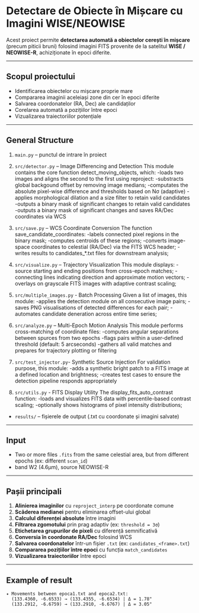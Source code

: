 # Detectare de Obiecte în Mișcare cu Imagini WISE/NEOWISE

Acest proiect permite **detectarea automată a obiectelor cerești în mișcare** (precum piticii bruni) folosind imagini FITS provenite de la satelitul **WISE / NEOWISE-R**, achiziționate în epoci diferite.

---

## Scopul proiectului

- Identificarea obiectelor cu mișcare proprie mare
- Compararea imaginii aceleiași zone din cer în epoci diferite
- Salvarea coordonatelor (RA, Dec) ale candidaților
- Corelarea automată a pozițiilor între epoci
- Vizualizarea traiectoriilor potențiale

---

## General Structure

1. `main.py` – punctul de intrare în proiect
  
2. `src/detector.py` – Image Differencing and Detection
  This module contains the core function detect_moving_objects, which:
  -loads two images and aligns the second to the first using reproject:
  -substracts global backgound offset by removing image medians;
  -computates the absolute pixel-wise difference and thresholds based on Nσ (adaptive)
  -applies morphological dilation and a size filter to retain valid candidates
  -outputs a binary mask of significant changes to retain valid candidates
  -outputs a binary mask of significant changes and saves RA/Dec coordinates via WCS
  
3. `src/save.py` – WCS Coordinate Conversion
 The function save_candidate_coordinates:
  -labels connected pixel regions in the binary mask;
  -computes centroids of these regions;
  -converts image-space coordinates to celestial (RA/Dec) via the FITS WCS header;
  -writes results to candidates_*.txt files for downstream analysis;
  
4. `src/visualize.py` – Trajectory Visualization
  This module displays:
  -source starting and ending positions from cross-epoch matches;
  -connecting lines indicating direction and approximate motion vectors;
  -overlays on grayscale FITS images with adaptive contrast scaling;
  
5. `src/multiple_images.py` - Batch Processing
  Given a list of images, this module:
  -applies the detection module on all consecutive image pairs;
  -saves PNG visualisations of detected differences for each pair;
  -automates candidate deneration across entire time series;
  
6. `src/analyze.py` – Multi-Epoch Motion Analysis
  This module performs cross-matching of coordinate files:
  -computes angular separations between spurces from two epochs
  -flags pairs within a user-defined threshold (default: 5 arcseconds)
  -gathers all valid matches and prepares for trajectory plotting or filtering
  
7. `src/test_injector.py`- Synthetic Source Injection
  For validation purpose, this module:
  -adds a synthetic bright patch to a FITS image at a defined location and brightness;
  -creates test cases to ensure the detection pipeline responds appropriately

8. `src/utils.py` - FITS Display Utility
  The display_fits_auto_contrast function:
  -loads and visualizes FITS data with percentile-based contrast scaling;
  -optionally shows histograms of pixel intensity distributions;
  
- `results/` – fișierele de output (.txt cu coordonate și imagini salvate)

---

## Input

- Two or more files `.fits` from the same celestial area, but from different epochs (ex: different `scan_id`)
- band W2 (4.6μm), source NEOWISE-R

---

## Pașii principali

1. **Alinierea imaginilor** cu `reproject_interp` pe coordonate comune
2. **Scăderea medianei** pentru eliminarea offset-ului global
3. **Calculul diferenței absolute** între imagini
4. **Filtrarea zgomotului** prin prag adaptiv (ex: `threshold = 3σ`)
5. **Etichetarea grupurilor de pixeli** cu diferență semnificativă
6. **Conversia în coordonate RA/Dec** folosind WCS
7. **Salvarea coordonatelor** într-un fișier `.txt` (ex: `candidates_<frame>.txt`)
8. **Compararea pozițiilor între epoci** cu funcția `match_candidates`
9. **Vizualizarea traiectoriilor** între epoci

---

## Example of result

```text
✦ Movements between epoca1.txt and epoca2.txt:
  (133.4360, -6.6533) → (133.4355, -6.6534) | Δ = 1.78"
  (133.2912, -6.6759) → (133.2910, -6.6767) | Δ = 3.05"

